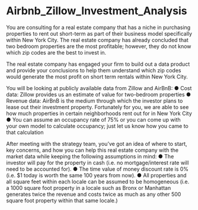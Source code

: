 # Airbnb_Zillow_Investment_Analysis
You are consulting for a real estate company that has a niche in purchasing properties to rent out short-term as part of their business model specifically within New York City.  The real estate company has already concluded that two bedroom properties are the most profitable; however, they do not know which zip codes are the best to invest in.    

The real estate company has engaged your firm to build out a data product and provide your conclusions to help them understand which zip codes would generate the most profit on short term rentals within New York City.

You will be looking at publicly available data from Zillow and AirBnB:
●	Cost data: Zillow provides us an estimate of value for two-bedroom properties
●	Revenue data: AirBnB is the medium through which the investor plans to lease out their investment property. Fortunately for you, we are able to see how much properties in certain neighborhoods rent out for in New York City
●	You can assume an occupancy rate of 75% or you can come up with your own model to calculate occupancy; just let us know how you came to that calculation   

After meeting with the strategy team, you’ve got an idea of where to start, key concerns, and how you can help this real estate company with the market data while keeping the following assumptions in mind:
●	The investor will pay for the property in cash (i.e. no mortgage/interest rate will need to be accounted for).
●	The time value of money discount rate is 0% (i.e. $1 today is worth the same 100 years from now).
●	All properties and all square feet within each locale can be assumed to be homogeneous (i.e. a 1000 square foot property in a locale such as Bronx or Manhattan generates twice the revenue and costs twice as much as any other 500 square foot property within that same locale.)

